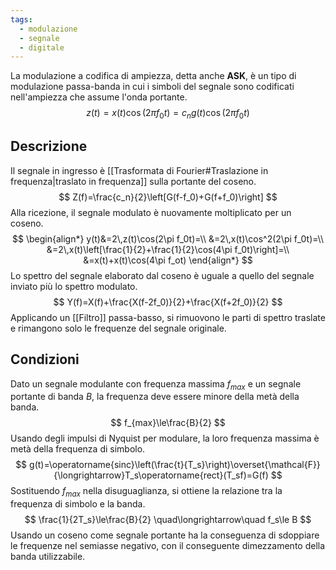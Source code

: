 ```yaml
---
tags:
  - modulazione
  - segnale
  - digitale
---
```

La modulazione a codifica di ampiezza, detta anche **ASK**, è un tipo di modulazione passa-banda in cui i simboli del segnale sono codificati nell'ampiezza che assume l'onda portante.
$$
z(t)=x(t)\cos(2\pi f_0t)=c_ng(t)\cos(2\pi f_0t)
$$
## Descrizione
Il segnale in ingresso è [[Trasformata di Fourier#Traslazione in frequenza|traslato in frequenza]] sulla portante del coseno.
$$
Z(f)=\frac{c_n}{2}\left[G(f-f_0)+G(f+f_0)\right]
$$
Alla ricezione, il segnale modulato è nuovamente moltiplicato per un coseno.
$$
\begin{align*}
y(t)&=2\,z(t)\cos(2\pi f_0t)=\\
&=2\,x(t)\cos^2(2\pi f_0t)=\\
&=2\,x(t)\left[\frac{1}{2}+\frac{1}{2}\cos(4\pi f_0t)\right]=\\
&=x(t)+x(t)\cos(4\pi f_ot)
\end{align*}
$$
Lo spettro del segnale elaborato dal coseno è uguale a quello del segnale inviato più lo spettro modulato.
$$
Y(f)=X(f)+\frac{X(f-2f_0)}{2}+\frac{X(f+2f_0)}{2}
$$
Applicando un [[Filtro]] passa-basso, si rimuovono le parti di spettro traslate e rimangono solo le frequenze del segnale originale.
## Condizioni
Dato un segnale modulante con frequenza massima $f_{max}$ e un segnale portante di banda $B$, la frequenza deve essere minore della metà della banda.
$$
f_{max}\le\frac{B}{2}
$$
Usando degli impulsi di Nyquist per modulare, la loro frequenza massima è metà della frequenza di simbolo.
$$
g(t)=\operatorname{sinc}\left(\frac{t}{T_s}\right)\overset{\mathcal{F}}{\longrightarrow}T_s\operatorname{rect}(T_sf)=G(f)
$$
Sostituendo $f_{max}$ nella disuguaglianza, si ottiene la relazione tra la frequenza di simbolo e la banda.
$$
\frac{1}{2T_s}\le\frac{B}{2} \quad\longrightarrow\quad f_s\le B
$$
Usando un coseno come segnale portante ha la conseguenza di sdoppiare le frequenze nel semiasse negativo, con il conseguente dimezzamento della banda utilizzabile.

